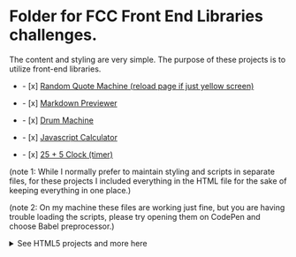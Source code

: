 # Folder for FCC Front End Libraries challenges.
<div>
<p>The content and styling are very simple. The purpose of these projects is to utilize front-end libraries.</p>
</div>

<ul><li>- [x]  <a href="https://saltyhobo.github.io/freecodecamp/front-end-lib/random-quote-machine.html">Random Quote Machine (reload page if just yellow screen)</a></li></ul>
<ul><li>- [x] <a href="https://saltyhobo.github.io/freecodecamp/front-end-lib/markdown-previewer.html">Markdown Previewer</a></li></ul>
<ul><li>- [x] <a href="https://saltyHobo.github.io/freecodecamp/front-end-lib/drum-machine.html">Drum Machine</a></li></ul>
<ul><li>- [x] <a href="https://SaltyHobo.github.io/freecodecamp/front-end-lib/javascript-calculator.html">Javascript Calculator</a></li></ul>
<ul><li>- [x] <a href="https://SaltyHobo.github.io/freecodecamp/front-end-lib/twentyfive-plus-five-clock.html">25 + 5 Clock (timer)</a></li></ul>




<p>(note 1: While I normally prefer to maintain styling and scripts in separate files, for these projects I included everything in the HTML file for the sake of keeping everything in one place.)</p>
<p>(note 2: On my machine these files are working just fine, but you are having trouble loading the scripts, please try opening them on CodePen and choose Babel preprocessor.)</p>


<p>
<details>
<summary>See HTML5 projects and more here</summary>
  <a href="https://github.com/SaltyHobo/SaltyHobo.github.io">SaltyHobo's Homepage</a>
</details>
  </p>
